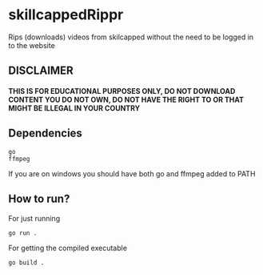 # skillcappedRippr
Rips (downloads) videos from skilcapped without the need to be logged in to the website

## DISCLAIMER
#### THIS IS FOR EDUCATIONAL PURPOSES ONLY, DO NOT DOWNLOAD CONTENT YOU DO NOT OWN, DO NOT HAVE THE RIGHT TO OR THAT MIGHT BE ILLEGAL IN YOUR COUNTRY

## Dependencies
```
go
ffmpeg
```
If you are on windows you should have both go and ffmpeg added to PATH

## How to run?
For just running
```
go run .
```
For getting the compiled executable
```
go build .
```
